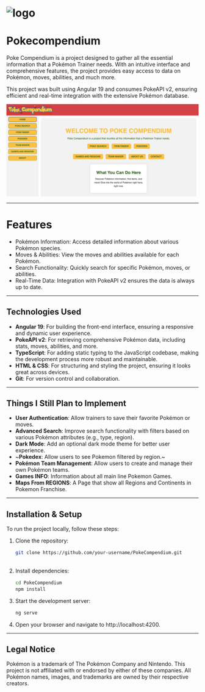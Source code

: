 ![logo](https://github.com/user-attachments/assets/85eb1451-87f6-48fe-a586-577274334dee)
=======
# Pokecompendium

Poke Compendium is a project designed to gather all the essential information that a Pokémon Trainer needs. With an intuitive interface and comprehensive features, the project provides easy access to data on Pokémon, moves, abilities, and much more.

This project was built using Angular 19 and consumes PokeAPI v2, ensuring efficient and real-time integration with the extensive Pokémon database.

![alt text](image2.png)

---

# Features

- Pokémon Information: Access detailed information about various Pokémon species.
- Moves & Abilities: View the moves and abilities available for each Pokémon.
- Search Functionality: Quickly search for specific Pokémon, moves, or abilities.
- Real-Time Data: Integration with PokeAPI v2 ensures the data is always up to date.

---

## Technologies Used

- **Angular 19**: For building the front-end interface, ensuring a responsive and dynamic user experience.
- **PokeAPI v2**: For retrieving comprehensive Pokémon data, including stats, moves, abilities, and more.
- **TypeScript**: For adding static typing to the JavaScript codebase, making the development process more robust and maintainable.
- **HTML & CSS**: For structuring and styling the project, ensuring it looks great across devices.
- **Git**: For version control and collaboration.

---

## Things I Still Plan to Implement

- **User Authentication**: Allow trainers to save their favorite Pokémon or moves.
- **Advanced Search**: Improve search functionality with filters based on various Pokémon attributes (e.g., type, region).
- **Dark Mode**: Add an optional dark mode theme for better user experience.
- ~**Pokedex**: Allow users to see Pokemon filtered by region.~
- **Pokémon Team Management**: Allow users to create and manage their own Pokémon teams.
- **Games INFO**: Information about all main line Pokemon Games. 
- **Maps From REGIONS**: A Page that show all Regions and Continents in Pokemon Franchise.

---

## Installation & Setup

To run the project locally, follow these steps:

1. Clone the repository:
   ```bash
   git clone https://github.com/your-username/PokeCompendium.git
 
2.	Install dependencies:
    ```bash
    cd PokeCompendium
    npm install

3.	Start the development server:
    ```bash
    ng serve

4.	Open your browser and navigate to http://localhost:4200.

---
## Legal Notice

Pokémon is a trademark of The Pokémon Company and Nintendo. This project is not affiliated with or endorsed by either of these companies. All Pokémon names, images, and trademarks are owned by their respective creators.